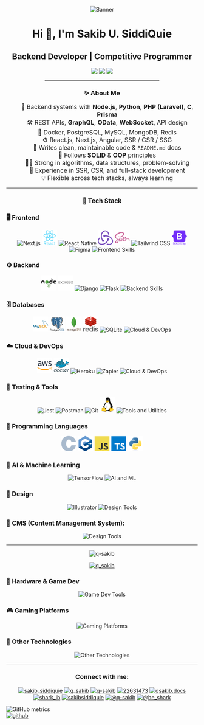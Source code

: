 <p align="center">
  <img src="https://pbs.twimg.com/profile_banners/1050429916217466880/1655775506/600x200" alt="Banner" />
</p>

<h1 align="center">Hi 👋, I'm Sakib U. SiddiQuie</h1>

<h2 align="center"><b>Backend Developer | Competitive Programmer</b></h2>

<p align="center">
  <img src="https://img.shields.io/badge/Code-Clean-blue?style=flat&logo=visualstudio" />
  <img src="https://img.shields.io/badge/Docs-Readable-green?style=flat&logo=markdown" />
  <img src="https://img.shields.io/badge/Stack-Flexible-purple?style=flat&logo=stackshare" />
</p>

<hr style="width:60%; margin:auto;" />

<h3 align="center">✨ About Me</h3>

<ul align="center" style="list-style-type:none; font-size:16px;">
  <li>🧠 Backend systems with <b>Node.js</b>, <b>Python</b>, <b>PHP (Laravel)</b>, <b>C</b>, <b>Prisma</b></li>
  <li>🛠️ REST APIs, <b>GraphQL</b>, <b>OData</b>, <b>WebSocket</b>, API design</li>
  <li>🐳 Docker, PostgreSQL, MySQL, MongoDB, Redis</li>
  <li>⚙️ React.js, Next.js, Angular, SSR / CSR / SSG</li>
  <li>🧪 Writes clean, maintainable code & <code>README.md</code> docs</li>
  <li>🧩 Follows <b>SOLID</b> & <b>OOP</b> principles</li>
  <li>🧑‍🎓 Strong in algorithms, data structures, problem-solving</li>
  <li>🧠 Experience in SSR, CSR, and full-stack development</li>
  <li>💡 Flexible across tech stacks, always learning</li>
</ul>

---

<h3 align="center">🧰 Tech Stack</h3>

### 🖥️ Frontend
<p align="center">
  <img src="https://cdn.worldvectorlogo.com/logos/nextjs-2.svg" alt="Next.js" width="40" height="40"/>
  <img src="https://raw.githubusercontent.com/devicons/devicon/master/icons/react/react-original-wordmark.svg" alt="React" width="40" height="40"/>
  <img src="https://reactnative.dev/img/header_logo.svg" alt="React Native" width="40" height="40"/>
  <img src="https://raw.githubusercontent.com/devicons/devicon/master/icons/redux/redux-original.svg" alt="Redux" width="40" height="40"/>
  <img src="https://raw.githubusercontent.com/devicons/devicon/master/icons/sass/sass-original.svg" alt="Sass" width="40" height="40"/>
  <img src="https://www.vectorlogo.zone/logos/tailwindcss/tailwindcss-icon.svg" alt="Tailwind CSS" width="40" height="40"/>
  <img src="https://raw.githubusercontent.com/devicons/devicon/master/icons/bootstrap/bootstrap-plain-wordmark.svg" alt="Bootstrap" width="40" height="40"/>
  <img src="https://www.vectorlogo.zone/logos/figma/figma-icon.svg" alt="Figma" width="40" height="40"/>
  <img src="https://skillicons.dev/icons?i=html,css,react,nextjs,redux,tailwind,sass,bootstrap,materialui&theme=light" alt="Frontend Skills" />

</p>

### ⚙️ Backend
<p align="center">
  <img src="https://raw.githubusercontent.com/devicons/devicon/master/icons/nodejs/nodejs-original-wordmark.svg" alt="Node.js" width="40" height="40"/>
  <img src="https://raw.githubusercontent.com/devicons/devicon/master/icons/express/express-original-wordmark.svg" alt="Express" width="40" height="40"/>
  <img src="https://cdn.worldvectorlogo.com/logos/django.svg" alt="Django" width="40" height="40"/>
  <img src="https://www.vectorlogo.zone/logos/pocoo_flask/pocoo_flask-icon.svg" alt="Flask" width="40" height="40"/>

  <img src="https://skillicons.dev/icons?i=nodejs,express,django,flask,laravel,deno&theme=light" alt="Backend Skills" />

</p>

### 🗄️ Databases
<p align="center">
  <img src="https://raw.githubusercontent.com/devicons/devicon/master/icons/mysql/mysql-original-wordmark.svg" alt="MySQL" width="40" height="40"/>
  <img src="https://raw.githubusercontent.com/devicons/devicon/master/icons/postgresql/postgresql-original-wordmark.svg" alt="PostgreSQL" width="40" height="40"/>
  <img src="https://raw.githubusercontent.com/devicons/devicon/master/icons/mongodb/mongodb-original-wordmark.svg" alt="MongoDB" width="40" height="40"/>
  <img src="https://raw.githubusercontent.com/devicons/devicon/master/icons/redis/redis-original-wordmark.svg" alt="Redis" width="40" height="40"/>
  <img src="https://www.vectorlogo.zone/logos/sqlite/sqlite-icon.svg" alt="SQLite" width="40" height="40"/>
    <img src="https://skillicons.dev/icons?i=mysql,postgres,mongodb,redis,sqlite,dynamodb,prisma&theme=light" alt="Cloud & DevOps" />
</p>

### ☁️ Cloud & DevOps
<p align="center">
  <img src="https://raw.githubusercontent.com/devicons/devicon/master/icons/amazonwebservices/amazonwebservices-original-wordmark.svg" alt="AWS" width="40" height="40"/>
  <img src="https://raw.githubusercontent.com/devicons/devicon/master/icons/docker/docker-original-wordmark.svg" alt="Docker" width="40" height="40"/>
  <img src="https://www.vectorlogo.zone/logos/heroku/heroku-icon.svg" alt="Heroku" width="40" height="40"/>
  <img src="https://www.vectorlogo.zone/logos/zapier/zapier-icon.svg" alt="Zapier" width="40" height="40"/>
    <img src="https://skillicons.dev/icons?i=aws,googlecloud,azure,firebase,vercel,heroku,docker,kubernetes,cloudflare,netlify&theme=light" alt="Cloud & DevOps" />

</p>

### 🧪 Testing & Tools
<p align="center">
  <img src="https://www.vectorlogo.zone/logos/jestjsio/jestjsio-icon.svg" alt="Jest" width="40" height="40"/>
  <img src="https://www.vectorlogo.zone/logos/getpostman/getpostman-icon.svg" alt="Postman" width="40" height="40"/>
  <img src="https://www.vectorlogo.zone/logos/git-scm/git-scm-icon.svg" alt="Git" width="40" height="40"/>
  <img src="https://raw.githubusercontent.com/devicons/devicon/master/icons/linux/linux-original.svg" alt="Linux" width="40" height="40"/>
  <img src="https://skillicons.dev/icons?i=git,github,gitlab,bitbucket,vscode,postman,notion,cmake,npm,yarn,pnpm&theme=light" alt="Tools and Utilities" />


</p>

### 🧠 Programming Languages
<p align="center">
  <img src="https://raw.githubusercontent.com/devicons/devicon/master/icons/c/c-original.svg" alt="C" width="40" height="40"/>
  <img src="https://raw.githubusercontent.com/devicons/devicon/master/icons/cplusplus/cplusplus-original.svg" alt="C++" width="40" height="40"/>
  <img src="https://raw.githubusercontent.com/devicons/devicon/master/icons/javascript/javascript-original.svg" alt="JavaScript" width="40" height="40"/>
  <img src="https://raw.githubusercontent.com/devicons/devicon/master/icons/typescript/typescript-original.svg" alt="TypeScript" width="40" height="40"/>
  <img src="https://raw.githubusercontent.com/devicons/devicon/master/icons/python/python-original.svg" alt="Python" width="40" height="40"/>
</p>

### 🤖 AI & Machine Learning
<p align="center">
  <img src="https://www.vectorlogo.zone/logos/tensorflow/tensorflow-icon.svg" alt="TensorFlow" width="40" height="40"/>
    <img src="https://skillicons.dev/icons?i=python,tensorflow,pytorch&theme=light" alt="AI and ML" />

</p>

### 🎨 Design
<p align="center">
  <img src="https://www.vectorlogo.zone/logos/adobe_illustrator/adobe_illustrator-icon.svg" alt="Illustrator" width="40" height="40"/>
  <img src="https://skillicons.dev/icons?i=figma,photoshop,adobeillustrator,adobexd,canva,gimp,lightroom&theme=light" alt="Design Tools" />
</p>

### 🎨 CMS (Content Management System):
<p align="center">
    <img src="https://skillicons.dev/icons?i=wordpress&theme=light" alt="Design Tools" />
  
</p>

---

<p align="center">
  <img src="https://komarev.com/ghpvc/?username=q-sakib&label=Profile%20views&color=0e75b6&style=flat" alt="q-sakib" />
</p>

<p align="center">
  <a href="https://twitter.com/q_sakib" target="_blank">
    <img src="https://img.shields.io/twitter/follow/q_sakib?logo=twitter&style=for-the-badge" alt="q_sakib" />
  </a>
</p>




### 🔬 Hardware & Game Dev
<p align="center">
  <img src="https://skillicons.dev/icons?i=raspberrypi,arduino,unity,unrealengine&theme=light" alt="Game Dev Tools" />
</p>

### 🎮 Gaming Platforms
<p align="center">
  <img src="https://skillicons.dev/icons?i=steam,xbox,ps5,ubisoft&theme=light" alt="Gaming Platforms" />
</p>

### 🧠 Other Technologies
<p align="center">
  <img src="https://skillicons.dev/icons?i=opengl,webgl,jira,powerbi,openapi&theme=light" alt="Other Technologies" />
</p>

---






<h3 align="center">Connect with me:</h3>
<p align="center">
<a href="https://dev.to/sakib_siddiquie" target="blank"><img align="center" src="https://raw.githubusercontent.com/rahuldkjain/github-profile-readme-generator/master/src/images/icons/Social/devto.svg" alt="sakib_siddiquie" height="30" width="40" /></a>
<a href="https://twitter.com/q_sakib" target="blank"><img align="center" src="https://raw.githubusercontent.com/rahuldkjain/github-profile-readme-generator/master/src/images/icons/Social/twitter.svg" alt="q_sakib" height="30" width="40" /></a>
<a href="https://linkedin.com/in/q-sakib" target="blank"><img align="center" src="https://raw.githubusercontent.com/rahuldkjain/github-profile-readme-generator/master/src/images/icons/Social/linked-in-alt.svg" alt="q-sakib" height="30" width="40" /></a>
<a href="https://stackoverflow.com/users/22631473" target="blank"><img align="center" src="https://raw.githubusercontent.com/rahuldkjain/github-profile-readme-generator/master/src/images/icons/Social/stack-overflow.svg" alt="22631473" height="30" width="40" /></a>
<a href="https://fb.com/qsakib.docs" target="blank"><img align="center" src="https://raw.githubusercontent.com/rahuldkjain/github-profile-readme-generator/master/src/images/icons/Social/facebook.svg" alt="qsakib.docs" height="30" width="40" /></a>
<a href="https://instagram.com/shark_ib" target="blank"><img align="center" src="https://raw.githubusercontent.com/rahuldkjain/github-profile-readme-generator/master/src/images/icons/Social/instagram.svg" alt="shark_ib" height="30" width="40" /></a>
<a href="https://www.behance.net/sakibsiddiquie" target="blank"><img align="center" src="https://raw.githubusercontent.com/rahuldkjain/github-profile-readme-generator/master/src/images/icons/Social/behance.svg" alt="sakibsiddiquie" height="30" width="40" /></a>
<a href="https://medium.com/@q-sakib" target="blank"><img align="center" src="https://raw.githubusercontent.com/rahuldkjain/github-profile-readme-generator/master/src/images/icons/Social/medium.svg" alt="@q-sakib" height="30" width="40" /></a>
<a href="https://www.youtube.com/c/@be_shark" target="blank"><img align="center" src="https://raw.githubusercontent.com/rahuldkjain/github-profile-readme-generator/master/src/images/icons/Social/youtube.svg" alt="@be_shark" height="30" width="40" /></a>
</p>





![GitHub metrics](https://metrics.lecoq.io/q-sakib)  
[<img src='https://cdn.jsdelivr.net/npm/simple-icons@3.0.1/icons/github.svg' alt='github' height='40'>](https://github.com/q-sakib)


